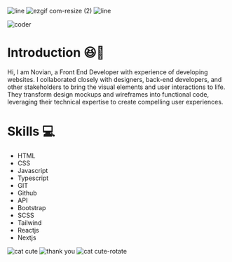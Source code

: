 ![line](https://github.com/novianmw/novianmw/assets/114653877/8d19599d-a362-48cb-abf3-c26d5b21cb5d)
![ezgif com-resize (2)](https://github.com/novianmw/novianmw/assets/114653877/47dd3e72-9607-46bc-ab82-48e85672d3bf)
![line](https://github.com/novianmw/novianmw/assets/114653877/8d19599d-a362-48cb-abf3-c26d5b21cb5d)

![coder](https://github.com/novianmw/novianmw/assets/114653877/febdd9e0-cd2b-4148-8c7c-7facb07f8aa3)




<h1>Introduction 😆🤚</h1>
<p>Hi, I am Novian, a Front End Developer with experience of developing websites. I collaborated closely with designers, back-end developers, and other stakeholders to bring the visual elements and user interactions to life. They transform design mockups and wireframes into functional code, leveraging their technical expertise to create compelling user experiences.</p>

<h1>Skills 💻</h1>
<ul>
  <li>HTML</li>
  <li>CSS</li>
  <li>Javascript</li>
  <li>Typescript</li>
  <li>GIT</li>
  <li>Github</li>
  <li>API</li>
  <li>Bootstrap</li>
  <li>SCSS</li>
  <li>Tailwind</li>
  <li>Reactjs</li>
  <li>Nextjs</li>
</ul>



![cat cute](https://github.com/novianmw/novianmw/assets/114653877/252eaf19-b81e-46e6-b31d-af0eda523b52)
![thank you](https://github.com/novianmw/novianmw/assets/114653877/c2c5ee93-717b-452f-9ecb-ba77b9086b04)
![cat cute-rotate](https://github.com/novianmw/novianmw/assets/114653877/98566c63-0425-4027-a8e4-f9286b5b55d4)

<!--
**novianmw/novianmw** is a ✨ _special_ ✨ repository because its `README.md` (this file) appears on your GitHub profile.

Here are some ideas to get you started:

- 🔭 I’m currently working on ...
- 🌱 I’m currently learning ...
- 👯 I’m looking to collaborate on ...
- 🤔 I’m looking for help with ...
- 💬 Ask me about ...
- 📫 How to reach me: ...
- 😄 Pronouns: ...
- ⚡ Fun fact: ...
-->
